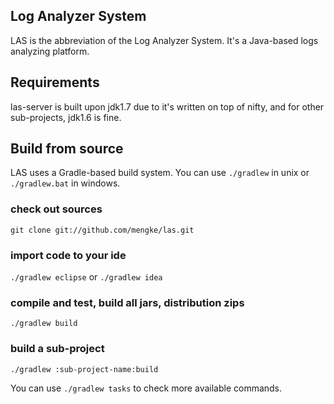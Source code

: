 ## Log Analyzer System
LAS is the abbreviation of the Log Analyzer System. It's a Java-based logs analyzing platform.

## Requirements
las-server is built upon jdk1.7 due to it's written on top of nifty, and for other sub-projects, jdk1.6 is fine.

## Build from source
LAS uses a Gradle-based build system. You can use `./gradlew` in unix or `./gradlew.bat` in windows.

### check out sources
`git clone git://github.com/mengke/las.git`

### import code to your ide
`./gradlew eclipse` or `./gradlew idea`

### compile and test, build all jars, distribution zips
`./gradlew build`

### build a sub-project
`./gradlew :sub-project-name:build`

You can use `./gradlew tasks` to check more available commands.

